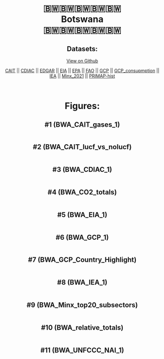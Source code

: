 
<center>
<h1 align="center">
🇧🇼🇧🇼🇧🇼🇧🇼🇧🇼
<br>
Botswana
<br>
🇧🇼🇧🇼🇧🇼🇧🇼🇧🇼
</h1>
<h2>Datasets:</h2>
<p><a href="https://github.com/dquintani/GreenhouseData/tree/master/country_data/BWA_Botswana/data">View on Github</a>
<br></p><p><a href="data/BWA_CAIT.csv">CAIT</a> || <a href="data/BWA_CDIAC.csv">CDIAC</a> || <a href="data/BWA_EDGAR.csv">EDGAR</a> || <a href="data/BWA_EIA.csv">EIA</a> || <a href="data/BWA_EPA.csv">EPA</a> || <a href="data/BWA_FAO.csv">FAO</a> || <a href="data/BWA_GCP.csv">GCP</a> || <a href="data/BWA_GCP_consupmption.csv">GCP_consupmption</a> || <a href="data/BWA_IEA.csv">IEA</a> || <a href="data/BWA_Minx_2021.csv">Minx_2021</a> || <a href="data/BWA_PRIMAP-hist.csv">PRIMAP-hist</a></p><p><br></p>
<h1>Figures:</h1><h2>#1 (BWA_CAIT_gases_1)</h2>
<p><img alt="" src="figures/BWA_CAIT_gases_1.png" /></p><h2>#2 (BWA_CAIT_lucf_vs_nolucf)</h2>
<p><img alt="" src="figures/BWA_CAIT_lucf_vs_nolucf.png" /></p><h2>#3 (BWA_CDIAC_1)</h2>
<p><img alt="" src="figures/BWA_CDIAC_1.png" /></p><h2>#4 (BWA_CO2_totals)</h2>
<p><img alt="" src="figures/BWA_CO2_totals.png" /></p><h2>#5 (BWA_EIA_1)</h2>
<p><img alt="" src="figures/BWA_EIA_1.png" /></p><h2>#6 (BWA_GCP_1)</h2>
<p><img alt="" src="figures/BWA_GCP_1.png" /></p><h2>#7 (BWA_GCP_Country_Highlight)</h2>
<p><img alt="" src="figures/BWA_GCP_Country_Highlight.png" /></p><h2>#8 (BWA_IEA_1)</h2>
<p><img alt="" src="figures/BWA_IEA_1.png" /></p><h2>#9 (BWA_Minx_top20_subsectors)</h2>
<p><img alt="" src="figures/BWA_Minx_top20_subsectors.png" /></p><h2>#10 (BWA_relative_totals)</h2>
<p><img alt="" src="figures/BWA_relative_totals.png" /></p><h2>#11 (BWA_UNFCCC_NAI_1)</h2>
<p><img alt="" src="figures/BWA_UNFCCC_NAI_1.png" /></p>